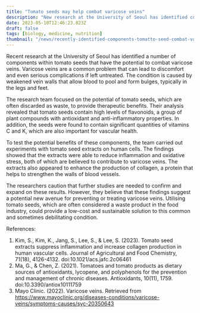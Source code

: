 ```yaml
---
title: "Tomato seeds may help combat varicose veins"
description: "New research at the University of Seoul has identified components in tomato seeds that may help combat varicose veins. The study found that tomato seeds contain high levels of flavonoids, vitamins C and K, and other compounds that have antioxidant and anti-inflammatory properties."
date: 2023-05-18T12:46:23.823Z
draft: false
tags: [biology, medicine, nutrition]
thumbnail: "/news/recently-identified-components-tomatto-seed-combat-varicous-veins/thumb.png"
---
```


Recent research at the University of Seoul has identified a number of components within tomato seeds that have the potential to combat varicose veins. Varicose veins are a common problem that can lead to discomfort and even serious complications if left untreated. The condition is caused by weakened vein walls that allow blood to pool and form bulges, typically in the legs and feet.

The research team focused on the potential of tomato seeds, which are often discarded as waste, to provide therapeutic benefits. Their analysis revealed that tomato seeds contain high levels of flavonoids, a group of plant compounds with antioxidant and anti-inflammatory properties. In addition, the seeds were found to contain significant quantities of vitamins C and K, which are also important for vascular health.

To test the potential benefits of these components, the team carried out experiments with tomato seed extracts on human cells. The findings showed that the extracts were able to reduce inflammation and oxidative stress, both of which are believed to contribute to varicose veins. The extracts also appeared to enhance the production of collagen, a protein that helps to strengthen the walls of blood vessels.

The researchers caution that further studies are needed to confirm and expand on these results. However, they believe that these findings suggest a potential new avenue for preventing or treating varicose veins. Utilising tomato seeds, which are often considered a waste product in the food industry, could provide a low-cost and sustainable solution to this common and sometimes debilitating condition.

References:
1. Kim, S., Kim, K., Jang, S., Lee, S., & Lee, S. (2023). Tomato seed extracts suppress inflammation and increase collagen production in human vascular cells. Journal of Agricultural and Food Chemistry, 71(18), 4126-4132. doi:10.1021/acs.jafc.2c06461
2. Ma, G., & Chen, Z. (2021). Tomatoes and tomato products as dietary sources of antioxidants, lycopene, and polyphenols for the prevention and management of chronic diseases. Antioxidants, 10(11), 1759. doi:10.3390/antiox10111759
3. Mayo Clinic. (2022). Varicose veins. Retrieved from https://www.mayoclinic.org/diseases-conditions/varicose-veins/symptoms-causes/syc-20350643
